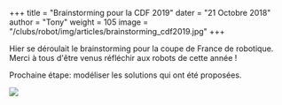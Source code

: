 +++
title = "Brainstorming pour la CDF 2019"
dater = "21 Octobre 2018"
author = "Tony"
weight = 105
image = "/clubs/robot/img/articles/brainstorming_cdf2019.jpg"
+++

<p>
	Hier se déroulait le brainstorming pour la coupe de France de robotique. Merci à tous d'être venus réfléchir aux robots de cette année ! </p>
<p>
  Prochaine étape: modéliser les solutions qui ont été proposées.</p>


<p>	<img src="/clubs/robot/img/articles/brainstorming_cdf2019.jpg"/></p>
